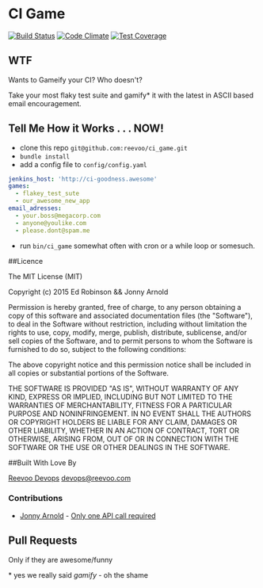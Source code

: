 # CI Game

[![Build Status](https://travis-ci.org/reevoo/ci_game.svg?branch=master)](https://travis-ci.org/reevoo/ci_game)
[![Code Climate](https://codeclimate.com/github/reevoo/ci_game/badges/gpa.svg)](https://codeclimate.com/github/reevoo/ci_game)
[![Test Coverage](https://codeclimate.com/github/reevoo/ci_game/badges/coverage.svg)](https://codeclimate.com/github/reevoo/ci_game)

## WTF

Wants to Gameify your CI? Who doesn't?

Take your most flaky test suite and gamify\* it with the latest in ASCII based email encouragement.

## Tell Me How it Works . . . NOW!

* clone this repo `git@github.com:reevoo/ci_game.git`
* `bundle install`
* add a config file to `config/config.yaml`
````yaml
jenkins_host: 'http://ci-goodness.awesome'
games:
  - flakey_test_sute
  - our_awesome_new_app
email_adresses:
  - your.boss@megacorp.com
  - anyone@youlike.com
  - please.dont@spam.me
````
* run `bin/ci_game` somewhat often with cron or a while loop or somesuch.

##Licence

The MIT License (MIT)

Copyright (c) 2015 Ed Robinson && Jonny Arnold

Permission is hereby granted, free of charge, to any person obtaining a copy
of this software and associated documentation files (the "Software"), to deal
in the Software without restriction, including without limitation the rights
to use, copy, modify, merge, publish, distribute, sublicense, and/or sell
copies of the Software, and to permit persons to whom the Software is
furnished to do so, subject to the following conditions:

The above copyright notice and this permission notice shall be included in all
copies or substantial portions of the Software.

THE SOFTWARE IS PROVIDED "AS IS", WITHOUT WARRANTY OF ANY KIND, EXPRESS OR
IMPLIED, INCLUDING BUT NOT LIMITED TO THE WARRANTIES OF MERCHANTABILITY,
FITNESS FOR A PARTICULAR PURPOSE AND NONINFRINGEMENT. IN NO EVENT SHALL THE
AUTHORS OR COPYRIGHT HOLDERS BE LIABLE FOR ANY CLAIM, DAMAGES OR OTHER
LIABILITY, WHETHER IN AN ACTION OF CONTRACT, TORT OR OTHERWISE, ARISING FROM,
OUT OF OR IN CONNECTION WITH THE SOFTWARE OR THE USE OR OTHER DEALINGS IN THE
SOFTWARE.

##Built With Love By

[Reevoo Devops](http://reevoo.github.io/) devops@reevoo.com

### Contributions

* [Jonny Arnold](https://github.com/jonnyarnold) - [Only one API call required](https://github.com/reevoo/ci_game/commit/bd3f567aa9013922d32ffde69a02589121b92752)

## Pull Requests
Only if they are awesome/funny

\* yes we really said *gamify* - oh the shame
